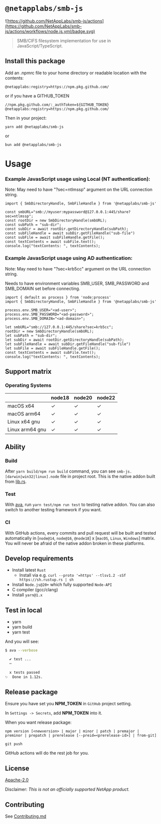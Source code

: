 # `@netapplabs/smb-js`

![https://github.com/NetAppLabs/smb-js/actions](https://github.com/NetAppLabs/smb-js/actions/workflows/node.js.yml/badge.svg)

> SMB/CIFS filesystem implementation for use in JavaScript/TypeScript.


## Install this package

Add an .npmrc file to your home directory or readable location with the contents:

```
@netapplabs:registry=https://npm.pkg.github.com/
```

or if you have a GITHUB_TOKEN

```
//npm.pkg.github.com/:_authToken=${GITHUB_TOKEN}
@netapplabs:registry=https://npm.pkg.github.com/
```

Then in your project:

```
yarn add @netapplabs/smb-js
```

or

```
bun add @netapplabs/smb-js
```

# Usage

### Example JavasScript usage using Local (NT authentication):

Note: May need to have "?sec=ntlmssp" argument on the URL connection string.

```
import { SmbDirectoryHandle, SmbFileHandle } from '@netapplabs/smb-js'

const smbURL="smb://myuser:mypassword@127.0.0.1:445/share?sec=ntlmssp";
const rootDir = new SmbDirectoryHandle(smbURL);
const subPath = "sub-dir";
const subDir = await rootDir.getDirectoryHandle(subPath);
const subFileHandle = await subDir.getFileHandle("sub-file")
const subFile = await subFileHandle.getFile();
const textContents = await subFile.text();
console.log("textContents: ", textContents);
```

### Example JavasScript usage using AD authentication:

Note: May need to have "?sec=krb5cc" argument on the URL connection string.


Needs to have environment variables SMB_USER, SMB_PASSWORD and SMB_DOMAIN set before connecting.

```
import { default as process } from 'node:process'
import { SmbDirectoryHandle, SmbFileHandle } from '@netapplabs/smb-js'

process.env.SMB_USER="<ad-user>";
process.env.SMB_PASSWORD="<ad-password>";
process.env.SMB_DOMAIN="<ad-domain>";

let smbURL="smb://127.0.0.1:445/share?sec=krb5cc";
rootDir = new SmbDirectoryHandle(smbURL);
let subPath = "sub-dir";
let subDir = await rootDir.getDirectoryHandle(subPath);
let subFileHandle = await subDir.getFileHandle("sub-file")
let subFile = await subFileHandle.getFile();
const textContents = await subFile.text();
console.log("textContents: ", textContents);
```

## Support matrix

### Operating Systems

|                  | node18 | node20 | node22 |
| ---------------- | ------ | ------ | ------ |
| macOS x64        | ✓      | ✓      | ✓      |
| macOS arm64      | ✓      | ✓      | ✓      |
| Linux x64 gnu    | ✓      | ✓      | ✓      |
| Linux arm64 gnu  | ✓      | ✓      | ✓      |

## Ability

### Build

After `yarn build/npm run build` command, you can see `smb-js.[darwin|win32|linux].node` file in project root. This is the native addon built from [lib.rs](./src/lib.rs).

### Test

With [ava](https://github.com/avajs/ava), run `yarn test/npm run test` to testing native addon. You can also switch to another testing framework if you want.

### CI

With GitHub actions, every commits and pull request will be built and tested automatically in [`node@14`, `node@16`, `@node18`] x [`macOS`, `Linux`, `Windows`] matrix. You will never be afraid of the native addon broken in these platforms.

## Develop requirements

- Install latest `Rust`
  - Install via e.g. `curl --proto '=https' --tlsv1.2 -sSf https://sh.rustup.rs | sh`
- Install `Node.js@20+` which fully supported `Node-API`
- C compiler (gcc/clang)
- Install `yarn@1.x`

## Test in local

- yarn
- yarn build
- yarn test

And you will see:

```bash
$ ava --verbose

  ✔ test ...
  ─

  x tests passed
✨  Done in 1.12s.
```

## Release package

Ensure you have set you **NPM_TOKEN** in `GitHub` project setting.

In `Settings -> Secrets`, add **NPM_TOKEN** into it.

When you want release package:

```
npm version [<newversion> | major | minor | patch | premajor | preminor | prepatch | prerelease [--preid=<prerelease-id>] | from-git]

git push
```

GitHub actions will do the rest job for you.

## License

[Apache-2.0](LICENSE)

Disclaimer: _This is not an officially supported NetApp product._

## Contributing

See [Contributing.md](./CONTRIBUTING.md)